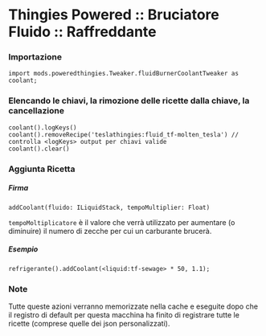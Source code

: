 # Thingies Powered :: Bruciatore Fluido :: Raffreddante

### Importazione

```zenscript
import mods.poweredthingies.Tweaker.fluidBurnerCoolantTweaker as coolant;
```

### Elencando le chiavi, la rimozione delle ricette dalla chiave, la cancellazione

```zenscript
coolant().logKeys()
coolant().removeRecipe('teslathingies:fluid_tf-molten_tesla') // controlla <logKeys> output per chiavi valide
coolant().clear()
```

### Aggiunta Ricetta

##### Firma

```zenscript
addCoolant(fluido: ILiquidStack, tempoMultiplier: Float)
```

`tempoMoltiplicatore` è il valore che verrà utilizzato per aumentare (o diminuire) il numero di zecche per cui un carburante brucerà.

##### Esempio

```zenscript
refrigerante().addCoolant(<liquid:tf-sewage> * 50, 1.1);
```

### Note

Tutte queste azioni verranno memorizzate nella cache e eseguite dopo che il registro di default per questa macchina ha finito di registrare tutte le ricette (comprese quelle dei json personalizzati).